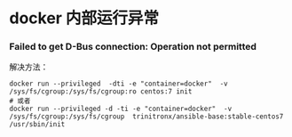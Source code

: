 # docker 内部运行异常

### Failed to get D-Bus connection: Operation not permitted 
解决方法：
```shell
docker run --privileged  -dti -e "container=docker"  -v /sys/fs/cgroup:/sys/fs/cgroup:ro centos:7 init 
# 或者
docker run --privileged -d -ti -e "container=docker"  -v /sys/fs/cgroup:/sys/fs/cgroup  trinitronx/ansible-base:stable-centos7  /usr/sbin/init

```
